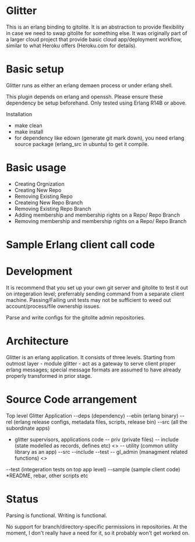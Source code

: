 Glitter
==
This is an erlang binding to gitolite. It is an abstraction to provide 
flexibility in case we need to swap gitolite for something else.
It was originally part of a larger cloud project that provide basic 
cloud app/deployment workflow, similar to what Heroku offers (Heroku.com 
for details).

Basic setup 
==

Glitter runs as either an erlang demaen process or under erlang shell.

This plugin depends on erlang and openssh. Please ensure these dependency
be setup beforehand. Only tested using Erlang R14B or above.

Installation

* make clean
* make install
* for dependency like edown (generate git mark down), you need erlang source package (erlang_src in ubuntu) to get it compile.

Basic usage
==
* Creating Orgnization
* Creating New Repo
* Removing Existing Repo
* Createing New Repo Branch
* Removing Existing Repo Branch
* Adding membership and membership rights on a Repo/ Repo Branch
* Removing membership and membership rights on a Repo/ Repo Branch

Sample Erlang client call code
==

Development 
==

It is recommend that you set up your own git server and gitolite to 
test it out on integeration level; preferrably sending command from 
a separate client machine. Passing/Failing unit tests may not be 
sufficient to weed out account/process/file ownership issues.

Parse and write configs for the gitolite admin repositories.


Architecture 
==
Glitter is an erlang application. It consists of three levels. 
Starting from outmost layer - module glitter - act as a gateway 
to serve client proper erlang messages; special message formats
are assumed to have already properly transformed in prior stage.




Source Code arrangement
==
Top level Glitter Application
--deps (dependency)
--ebin  (erlang binary)
--rel   (erlang release configs, metadata files, scripts, release bin)
--src	(all the subordinate apps)
  * glitter supervisors, applications code
  -- priv (private files)
  -- include (state modelled as records, defines etc)
  <<each subfolder is an OTP app >>
  -- utility (common utility library as an app)
      --src
      --include 
      --test
  -- gl_admin (managment related functions)
     <<same folder structure as an OTP app>>


--test	(integeration tests on top app level)
--sample (sample client code)
*README, rebar, other scripts etc




Status
==
Parsing is functional.
Writing is functional.

No support for branch/directory-specific permissions in repositories.
At the moment, I don't really have a need for it, so it probably won't
get worked on.
